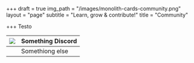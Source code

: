 +++
draft = true
img_path = "/images/monolith-cards-community.png"
layout = "page"
subtitle = "Learn, grow & contribute!"
title = "Community"

+++
Testo

| ![](https://gallery.mailchimp.com/a08825d6fe73df28f11896631/images/39c467bf-c2c3-4808-88dc-1cd54a6d8677.png) | Something Discord |
| ------------------------------------------------------------ | ----------------- |
|                                                              | Somethiong else   |

